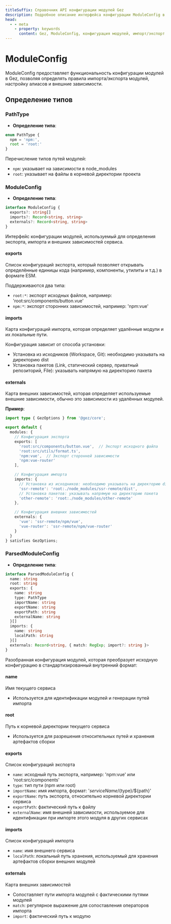 ```yaml
---
titleSuffix: Справочник API конфигурации модулей Gez
description: Подробное описание интерфейса конфигурации ModuleConfig в Gez, включая правила импорта/экспорта модулей, настройку алиасов и управление внешними зависимостями, чтобы помочь разработчикам глубже понять модульную систему фреймворка.
head:
  - - meta
    - property: keywords
      content: Gez, ModuleConfig, конфигурация модулей, импорт/экспорт модулей, внешние зависимости, настройка алиасов, управление зависимостями, фреймворк для веб-приложений
---
```


# ModuleConfig

ModuleConfig предоставляет функциональность конфигурации модулей в Gez, позволяя определять правила импорта/экспорта модулей, настройку алиасов и внешние зависимости.

## Определение типов

### PathType

- **Определение типа**:
```ts
enum PathType {
  npm = 'npm:', 
  root = 'root:'
}
```

Перечисление типов путей модулей:
- `npm`: указывает на зависимости в node_modules
- `root`: указывает на файлы в корневой директории проекта

### ModuleConfig

- **Определение типа**:
```ts
interface ModuleConfig {
  exports?: string[]
  imports?: Record<string, string>
  externals?: Record<string, string>
}
```

Интерфейс конфигурации модулей, используемый для определения экспорта, импорта и внешних зависимостей сервиса.

#### exports

Список конфигураций экспорта, который позволяет открывать определённые единицы кода (например, компоненты, утилиты и т.д.) в формате ESM.

Поддерживаются два типа:
- `root:*`: экспорт исходных файлов, например: 'root:src/components/button.vue'
- `npm:*`: экспорт сторонних зависимостей, например: 'npm:vue'

#### imports

Карта конфигураций импорта, которая определяет удалённые модули и их локальные пути.

Конфигурация зависит от способа установки:
- Установка из исходников (Workspace, Git): необходимо указывать на директорию dist
- Установка пакетов (Link, статический сервер, приватный репозиторий, File): указывать напрямую на директорию пакета

#### externals

Карта внешних зависимостей, которая определяет используемые внешние зависимости, обычно это зависимости из удалённых модулей.

**Пример**:
```ts title="entry.node.ts"
import type { GezOptions } from '@gez/core';

export default {
  modules: {
    // Конфигурация экспорта
    exports: [
      'root:src/components/button.vue',  // Экспорт исходного файла
      'root:src/utils/format.ts',
      'npm:vue',  // Экспорт сторонней зависимости
      'npm:vue-router'
    ],

    // Конфигурация импорта
    imports: {
      // Установка из исходников: необходимо указывать на директорию dist
      'ssr-remote': 'root:./node_modules/ssr-remote/dist',
      // Установка пакетов: указывать напрямую на директорию пакета
      'other-remote': 'root:./node_modules/other-remote'
    },

    // Конфигурация внешних зависимостей
    externals: {
      'vue': 'ssr-remote/npm/vue',
      'vue-router': 'ssr-remote/npm/vue-router'
    }
  }
} satisfies GezOptions;
```

### ParsedModuleConfig

- **Определение типа**:
```ts
interface ParsedModuleConfig {
  name: string
  root: string
  exports: {
    name: string
    type: PathType
    importName: string
    exportName: string
    exportPath: string
    externalName: string
  }[]
  imports: {
    name: string
    localPath: string
  }[]
  externals: Record<string, { match: RegExp; import?: string }>
}
```

Разобранная конфигурация модулей, которая преобразует исходную конфигурацию в стандартизированный внутренний формат:

#### name
Имя текущего сервиса
- Используется для идентификации модулей и генерации путей импорта

#### root
Путь к корневой директории текущего сервиса
- Используется для разрешения относительных путей и хранения артефактов сборки

#### exports
Список конфигураций экспорта
- `name`: исходный путь экспорта, например: 'npm:vue' или 'root:src/components'
- `type`: тип пути (npm или root)
- `importName`: имя импорта, формат: '${serviceName}/${type}/${path}'
- `exportName`: путь экспорта, относительно корневой директории сервиса
- `exportPath`: фактический путь к файлу
- `externalName`: имя внешней зависимости, используемое для идентификации при импорте этого модуля в других сервисах

#### imports
Список конфигураций импорта
- `name`: имя внешнего сервиса
- `localPath`: локальный путь хранения, используемый для хранения артефактов сборки внешних модулей

#### externals
Карта внешних зависимостей
- Сопоставляет пути импорта модулей с фактическими путями модулей
- `match`: регулярное выражение для сопоставления операторов импорта
- `import`: фактический путь к модулю